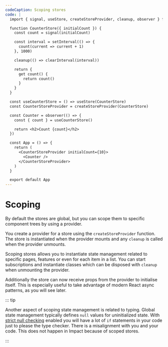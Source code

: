 ```yaml
---
codeCaption: Scoping stores
code: |
  import { signal, useStore, createStoreProvider, cleanup, observer } from 'impact-react'

  function CounterStore({ initialCount }) {
    const count = signal(initialCount)

    const interval = setInterval(() => {
      count(current => current + 1)
    }, 1000)

    cleanup(() => clearInterval(interval))

    return {
      get count() {
        return count()
      }
    }
  }

  const useCounterStore = () => useStore(CounterStore)
  const CounterStoreProvider = createStoreProvider(CounterStore)

  const Counter = observer(() => {
    const { count } = useCounterStore()

    return <h2>Count {count}</h2>
  })

  const App = () => {
    return (
      <CounterStoreProvider initialCount={10}>
        <Counter />
      </CounterStoreProvider>
    )
  }

  export default App
---
```


# Scoping

<ClientOnly>
 <Playground />
</ClientOnly>

By default the stores are global, but you can scope them to specific component trees by using a provider.

You create a provider for a store using the `createStoreProvider` function. The store is instantiated when the provider mounts and any `cleanup` is called when the provider unmounts.

Scoping stores allows you to instantiate state management related to specific pages, features or even for each item in a list. You can start subscriptions and instantiate classes which can be disposed with `cleanup` when unmounting the provider.

Additionally the store can now receive props from the provider to initialise itself. This is especially useful to take advantage of modern React async patterns, as you will see later.

::: tip

Another aspect of scoping state management is related to typing. Global state management typically defines `null` values for uninitialized state. With [strict null checking](https://www.typescriptlang.org/tsconfig/strictNullChecks.html) enabled you will have a lot of `if` statements in your code just to please the type checker. There is a misalignment with you and your code. This does not happen in Impact because of scoped stores.

:::
